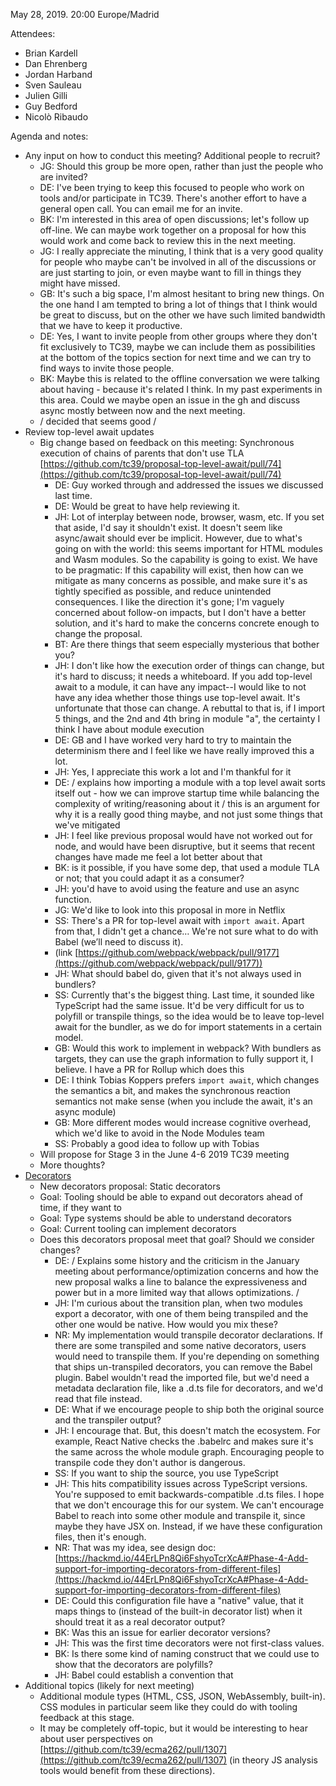 May 28, 2019. 20:00 Europe/Madrid

Attendees:

* Brian Kardell
* Dan Ehrenberg
* Jordan Harband
* Sven Sauleau
* Julien Gilli
* Guy Bedford
* Nicolò Ribaudo

Agenda and notes:

* Any input on how to conduct this meeting? Additional people to recruit?
    * JG: Should this group be more open, rather than just the people who are invited?
    * DE: I've been trying to keep this focused to people who work on tools and/or participate in TC39. There's another effort to have a general open call. You can email me for an invite.
    * BK: I'm interested in this area of open discussions; let's follow up off-line.  We can maybe work together on a proposal for how this would work and come back to review this in the next meeting.
    * JG: I really appreciate the minuting, I think that is a very good quality for people who maybe can't be involved in all of the discussions or are just starting to join, or even maybe want to fill in things they might have missed.
    * GB: It's such a big space, I'm almost hesitant to bring new things.  On the one hand I am tempted to bring a lot of things that I think would be great to discuss, but on the other we have such limited bandwidth that we have to keep it productive.
    * DE: Yes, I want to invite people from other groups where they don't fit exclusively to TC39, maybe we can include them as possibilities at the bottom of the topics section for next time and we can try to find ways to invite those people.
    * BK: Maybe this is related to the offline conversation we were talking about having - because it's related I think. In my past experiments in this area.  Could we maybe open an issue in the gh and discuss async mostly between now and the next meeting.
    * / decided that seems good /
* Review top-level await updates
    * Big change based on feedback on this meeting: Synchronous execution of chains of parents that don't use TLA [https://github.com/tc39/proposal-top-level-await/pull/74](https://github.com/tc39/proposal-top-level-await/pull/74) 
        * DE: Guy worked through and addressed the issues we discussed last time.
        * DE: Would be great to have help reviewing it.
        * JH: Lot of interplay between node, browser, wasm, etc. If you set that aside, I'd say it shouldn't exist. It doesn't seem like async/await should ever be implicit. However, due to what's going on with the world: this seems important for HTML modules and Wasm modules. So the capability is going to exist. We have to be pragmatic: If this capability will exist, then how can we mitigate as many concerns as possible, and make sure it's as tightly specified as possible, and reduce unintended consequences. I like the direction it's gone; I'm vaguely concerned about follow-on impacts, but I don't have a better solution, and it's hard to make the concerns concrete enough to change the proposal.
        * BT: Are there things that seem especially mysterious that bother you?
        * JH: I don't like how the execution order of things can change, but it's hard to discuss; it needs a whiteboard. If you add top-level await to a module, it can have any impact--I would like to not have any idea whether those things use top-level await. It's unfortunate that those can change. A rebuttal to that is, if I import 5 things, and the 2nd and 4th bring in module "a", the certainty I think I have about module execution
        * DE: GB and I have worked very hard to try to maintain the determinism there and I feel like we have really improved this a lot.
        * JH: Yes, I appreciate this work a lot and I'm thankful for it
        * DE: / explains how importing a module with a top level await sorts itself out - how we can improve startup time while balancing the complexity of writing/reasoning about it  / this is an argument for why it is a really good thing maybe, and not just some things that we've mitigated
        * JH: I feel like previous proposal would have not worked out for node, and would have been disruptive, but it seems that recent changes have made me feel a lot better about that
        * BK: is it possible,  if you have some dep, that used a module TLA or not; that you could adapt it as a consumer?
        * JH: you'd have to avoid using the feature and use an async function.
        * JG: We'd like to look into this proposal in more in Netflix
        * SS: There's a PR for top-level await with `import await`. Apart from that, I didn't get a chance… We're not sure what to do with Babel (we’ll need to discuss it).
        * (link [https://github.com/webpack/webpack/pull/9177](https://github.com/webpack/webpack/pull/9177))
        * JH: What should babel do, given that it's not always used in bundlers?
        * SS: Currently that's the biggest thing. Last time, it sounded like TypeScript had the same issue. It'd be very difficult for us to polyfill or transpile things, so the idea would be to leave top-level await for the bundler, as we do for import statements in a certain model.
        * GB: Would this work to implement in webpack? With bundlers as targets, they can use the graph information to fully support it, I believe. I have a PR for Rollup which does this
        * DE: I think Tobias Koppers prefers `import await`, which changes the semantics a bit, and makes the synchronous reaction semantics not make sense (when you include the await, it's an async module)
        * GB: More different modes would increase cognitive overhead, which we'd like to avoid in the Node Modules team
        * SS: Probably a good idea to follow up with Tobias
    * Will propose for Stage 3 in the June 4-6 2019 TC39 meeting
    * More thoughts?
* [Decorators](https://github.com/tc39/proposal-decorators/)
    * New decorators proposal: Static decorators
    * Goal: Tooling should be able to expand out decorators ahead of time, if they want to
    * Goal: Type systems should be able to understand decorators
    * Goal: Current tooling can implement decorators
    * Does this decorators proposal meet that goal? Should we consider changes?
        * DE: / Explains some history and the criticism in the January meeting about performance/optimization concerns and how the new proposal walks a line to balance the expressiveness and power but in a more limited way that allows optimizations.  /
        * JH: I'm curious about the transition plan, when two modules export a decorator, with one of them being transpiled and the other one would be native. How would you mix these?
        * NR: My implementation would transpile decorator declarations. If there are some transpiled and some native decorators, users would need to transpile them. If you're depending on something that ships un-transpiled decorators, you can remove the Babel plugin. Babel wouldn't read the imported file, but we'd need a metadata declaration file, like a .d.ts file for decorators, and we'd read that file instead.
        * DE: What if we encourage people to ship both the original source and the transpiler output?
        * JH: I encourage that. But, this doesn't match the ecosystem. For example, React Native checks the .babelrc and makes sure it's the same across the whole module graph. Encouraging people to transpile code they don't author is dangerous.
        * SS: If you want to ship the source, you use TypeScript
        * JH: This hits compatibility issues across TypeScript versions. You're supposed to emit backwards-compatible .d.ts files. I hope that we don't encourage this for our system. We can't encourage Babel to reach into some other module and transpile it, since maybe they have JSX on. Instead, if we have these configuration files, then it's enough.
        * NR: That was my idea, see design doc: [https://hackmd.io/44ErLPn8Qi6FshyoTcrXcA#Phase-4-Add-support-for-importing-decorators-from-different-files](https://hackmd.io/44ErLPn8Qi6FshyoTcrXcA#Phase-4-Add-support-for-importing-decorators-from-different-files) 
        * DE: Could this configuration file have a "native" value, that it maps things to (instead of the built-in decorator list) when it should treat it as a real decorator output?
        * BK: Was this an issue for earlier decorator versions?
        * JH: This was the first time decorators were not first-class values.
        * BK: Is there some kind of naming construct that we could use to show that the decorators are polyfills?
        * JH: Babel could establish a convention that 
* Additional topics (likely for next meeting)
    * Additional module types (HTML, CSS, JSON, WebAssembly, built-in). CSS modules in particular seem like they could do with tooling feedback at this stage.
    * It may be completely off-topic, but it would be interesting to hear about user perspectives on [https://github.com/tc39/ecma262/pull/1307](https://github.com/tc39/ecma262/pull/1307) (in theory JS analysis tools would benefit from these directions).
